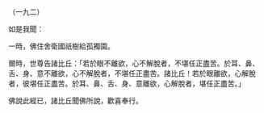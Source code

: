 （一九二）

如是我聞：

一時，佛住舍衛國祇樹給孤獨園。

爾時，世尊告諸比丘：「若於眼不離欲，心不解脫者，不堪任正盡苦。於耳、鼻、舌、身、意不離欲，心不解脫者，不堪任正盡苦。諸比丘！若於眼離欲，心解脫者，彼堪任正盡苦。於耳、鼻、舌、身、意離欲，心解脫者，堪任正盡苦。」

佛說此經已，諸比丘聞佛所說，歡喜奉行。



